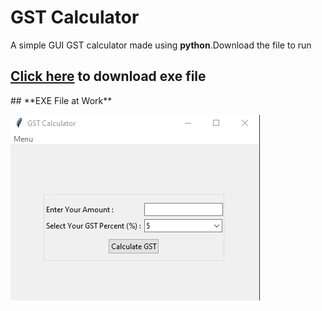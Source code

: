 # **GST Calculator**

A simple GUI GST calculator made using **python**.Download the file to run

<h2><a href="https://github.com/hemangsharma/GSTCalculator/blob/main/GSTCalculator.exe?raw=true" download>Click here</a> to download exe file</h2>
## **EXE File at Work**

[![Output](GSTCalculator.png)](https://github.com/hemangsharma/GSTCalculator/blob/main/GSTCalculator.png)

